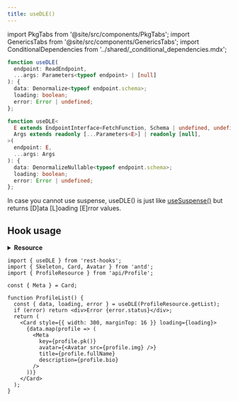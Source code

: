 ```yaml
---
title: useDLE()
---
```


import PkgTabs from '@site/src/components/PkgTabs';
import GenericsTabs from '@site/src/components/GenericsTabs';
import ConditionalDependencies from '../shared/\_conditional_dependencies.mdx';

<GenericsTabs>

```typescript
function useDLE(
  endpoint: ReadEndpoint,
  ...args: Parameters<typeof endpoint> | [null]
): {
  data: Denormalize<typeof endpoint.schema>;
  loading: boolean;
  error: Error | undefined;
};
```

```typescript
function useDLE<
  E extends EndpointInterface<FetchFunction, Schema | undefined, undefined>,
  Args extends readonly [...Parameters<E>] | readonly [null],
>(
  endpoint: E,
  ...args: Args
): {
  data: DenormalizeNullable<typeof endpoint.schema>;
  loading: boolean;
  error: Error | undefined;
};
```

</GenericsTabs>

In case you cannot use suspense, useDLE() is just like [useSuspense()](./useSuspense.md) but returns [D]ata [L]oading [E]rror values.

## Hook usage

<details><summary><b>Resource</b></summary>

```typescript title="api/Profile.ts"
import { Entity, createResource } from '@rest-hooks/rest';

export class Profile extends Entity {
  readonly id: number | undefined = undefined;
  readonly img: string = '';
  readonly fullName: string = '';
  readonly bio: string = '';

  pk() {
    return this.id?.toString();
  }
}

export const ProfileResource = createResource({
  path: '/profiles/:id',
  schema: Profile,
})
```

</details>

```tsx title="ProfileList.tsx"
import { useDLE } from 'rest-hooks';
import { Skeleton, Card, Avatar } from 'antd';
import { ProfileResource } from 'api/Profile';

const { Meta } = Card;

function ProfileList() {
  const { data, loading, error } = useDLE(ProfileResource.getList);
  if (error) return <div>Error {error.status}</div>;
  return (
    <Card style={{ width: 300, marginTop: 16 }} loading={loading}>
      {data.map(profile => (
        <Meta
          key={profile.pk()}
          avatar={<Avatar src={profile.img} />}
          title={profile.fullName}
          description={profile.bio}
        />
      ))}
    </Card>
  );
}
```

<ConditionalDependencies hook="useDLE" />
